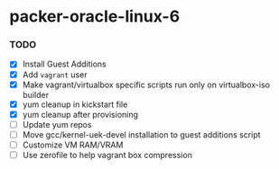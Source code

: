# packer-oracle-linux-6

### TODO
- [x] Install Guest Additions
- [x] Add `vagrant` user
- [x] Make vagrant/virtualbox specific scripts run only on virtualbox-iso builder
- [x] yum cleanup in kickstart file
- [x] yum cleanup after provisioning
- [ ] Update yum repos
- [ ] Move gcc/kernel-uek-devel installation to guest additions script
- [ ] Customize VM RAM/VRAM
- [ ] Use zerofile to help vagrant box compression